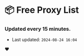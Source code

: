 # :package: Free Proxy List
### Updated every 15 minutes.

- Last updated: `2024-08-24 16:04`

:heart:
